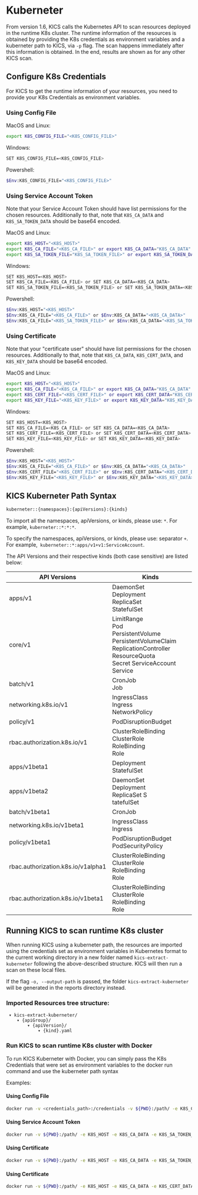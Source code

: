 # Kuberneter

From version 1.6, KICS calls the Kubernetes API to scan resources deployed in the runtime K8s cluster. The runtime information of the resources is obtained by providing the K8s credentials as environment variables and a kuberneter path to KICS, via `-p` flag. The scan happens immediately after this information is obtained. In the end, results are shown as for any other KICS scan.


## Configure K8s Credentials

For KICS to get the runtime information of your resources, you need to provide your K8s Credentials as environment variables.

### Using Config File

MacOS and Linux:
```sh
export K8S_CONFIG_FILE="<K8S_CONFIG_FILE>"
```

Windows:

```sh
SET K8S_CONFIG_FILE=<K8S_CONFIG_FILE>
```

Powershell:

```sh
$Env:K8S_CONFIG_FILE="<K8S_CONFIG_FILE>"
```

### Using Service Account Token

Note that your Service Account Token should have list permissions for the chosen resources. Additionally to that, note that `K8S_CA_DATA` and `K8S_SA_TOKEN_DATA` should be base64 encoded.

MacOS and Linux:
```sh
export K8S_HOST="<K8S_HOST>"
export K8S_CA_FILE="<K8S_CA_FILE>" or export K8S_CA_DATA="K8S_CA_DATA"
export K8S_SA_TOKEN_FILE="K8S_SA_TOKEN_FILE>" or export K8S_SA_TOKEN_DATA="K8S_SA_TOKEN_DATA"
```

Windows:

```sh
SET K8S_HOST=<K8S_HOST>
SET K8S_CA_FILE=<K8S_CA_FILE> or SET K8S_CA_DATA=<K8S_CA_DATA>
SET K8S_SA_TOKEN_FILE=<K8S_SA_TOKEN_FILE> or SET K8S_SA_TOKEN_DATA=<K8S_SA_TOKEN_DATA>
```

Powershell:

```sh
$Env:K8S_HOST="<K8S_HOST>"
$Env:K8S_CA_FILE="<K8S_CA_FILE>" or $Env:K8S_CA_DATA="<K8S_CA_DATA>"
$Env:K8S_CA_FILE="<K8S_SA_TOKEN_FILE>" or $Env:K8S_CA_DATA="<K8S_SA_TOKEN_DATA>"
```


### Using Certificate

Note that your "certificate user" should have list permissions for the chosen resources. Additionally to that, note that `K8S_CA_DATA`, `K8S_CERT_DATA`, and `K8S_KEY_DATA` should be base64 encoded.

MacOS and Linux:
```sh
export K8S_HOST="<K8S_HOST>"
export K8S_CA_FILE="<K8S_CA_FILE>" or export K8S_CA_DATA="K8S_CA_DATA"
export K8S_CERT_FILE="<K8S_CERT_FILE>" or export K8S_CERT_DATA="K8S_CERT_DATA"
export K8S_KEY_FILE="<K8S_KEY_FILE>" or export K8S_KEY_DATA="K8S_KEY_DATA"
```

Windows:

```sh
SET K8S_HOST=<K8S_HOST>
SET K8S_CA_FILE=<K8S_CA_FILE> or SET K8S_CA_DATA=<K8S_CA_DATA>
SET K8S_CERT_FILE=<K8S_CERT_FILE> or SET K8S_CERT_DATA=<K8S_CERT_DATA>
SET K8S_KEY_FILE=<K8S_KEY_FILE> or SET K8S_KEY_DATA=<K8S_KEY_DATA>
```

Powershell:

```sh
$Env:K8S_HOST="<K8S_HOST>"
$Env:K8S_CA_FILE="<K8S_CA_FILE>" or $Env:K8S_CA_DATA="<K8S_CA_DATA>"
$Env:K8S_CERT_FILE="<K8S_CERT_FILE>" or $Env:K8S_CERT_DATA="<K8S_CERT_DATA>"
$Env:K8S_KEY_FILE="<K8S_KEY_FILE>" or $Env:K8S_KEY_DATA="<K8S_KEY_DATA>"
```

## KICS Kuberneter Path Syntax

```sh
kuberneter::{namespaces}:{apiVersions}:{kinds}
```

To import all the namespaces, apiVersions, or kinds, please use: `*`. For example, `kuberneter::*:*:*`.

To specify the namespaces, apiVersions, or kinds, please use: separator `+`. For example,` kuberneter::*:apps/v1+v1:ServiceAccount`.

The API Versions and their respective kinds (both case sensitive) are listed below:

| API Versions                       | Kinds                                                                                                                   |
|------------------------------------|-------------------------------------------------------------------------------------------------------------------------|
| apps/v1                            | DaemonSet <br/>Deployment <br/>ReplicaSet <br/>StatefulSet                                                                             |
| core/v1                                 | LimitRange <br/>Pod <br/>PersistentVolume <br/>PersistentVolumeClaim <br/>ReplicationController <br/>ResourceQuota <br/>Secret ServiceAccount Service |
| batch/v1                           | CronJob <br/>Job                                                                                                             |
| networking.k8s.io/v1               | IngressClass <br/>Ingress <br/>NetworkPolicy                                                                                      |
| policy/v1                          | PodDisruptionBudget                                                                                                     |
| rbac.authorization.k8s.io/v1       | ClusterRoleBinding <br/>ClusterRole <br/>RoleBinding <br/>Role                                                                         |
| apps/v1beta1                       | Deployment <br/>StatefulSet                                                                                                  |
| apps/v1beta2                       | DaemonSet <br/>Deployment <br/>ReplicaSet S<br/>tatefulSet                                                                             |
| batch/v1beta1                      | CronJob                                                                                                                 |
| networking.k8s.io/v1beta1          | IngressClass <br/>Ingress                                                                                                    |
| policy/v1beta1                     | PodDisruptionBudget <br/>PodSecurityPolicy                                                                                   |
| rbac.authorization.k8s.io/v1alpha1 | ClusterRoleBinding <br/>ClusterRole <br/>RoleBinding <br/>Role                                                                         |
| rbac.authorization.k8s.io/v1beta1  | ClusterRoleBinding <br/>ClusterRole <br/>RoleBinding <br/>Role                                                                         |


## Running KICS to scan runtime K8s cluster

When running KICS using a kuberneter path, the resources are imported using the credentials set as environment variables in Kubernetes format to the current working directory in a new folder named `kics-extract-kuberneter` following the above-described structure.
KICS will then run a scan on these local files.

If the flag `-o, --output-path` is passed, the folder `kics-extract-kuberneter` will be generated in the reports directory instead.

### Imported Resources tree structure:

```
 ▾ kics-extract-kuberneter/
    ▾ {apiGroup}/
        ▾ {apiVersion}/
            ▾ {kind}.yaml
```

### Run KICS to scan runtime K8s cluster with Docker

To run KICS Kuberneter with Docker, you can simply pass the K8s Credentials that were set as environment variables to the docker run command and use the kuberneter path syntax

Examples:


#### Using Config File
```sh
docker run -v <credentials_path>:/credentials -v ${PWD}:/path/ -e K8S_CONFIG_FILE=/credentials/<config-file-name> checkmarx/kics:latest scan -p "kuberneter::*:*:*" -v -o /path/results
```

#### Using Service Account Token
```sh
docker run -v ${PWD}:/path/ -e K8S_HOST -e K8S_CA_DATA -e K8S_SA_TOKEN_DATA kuberneter scan -p "kuberneter::*:*:*" -v -o /path/results
```

#### Using Certificate
```sh
docker run -v ${PWD}:/path/ -e K8S_HOST -e K8S_CA_DATA -e K8S_SA_TOKEN_DATA kuberneter scan -p "kuberneter::*:*:*" -v -o /path/results
```

#### Using Certificate
```sh
docker run -v ${PWD}:/path/ -e K8S_HOST -e K8S_CA_DATA -e K8S_CERT_DATA -e K8S_KEY_DATA checkmarx/kics:latest scan -p "kuberneter::*:*:*" -v -o /path/results
```
